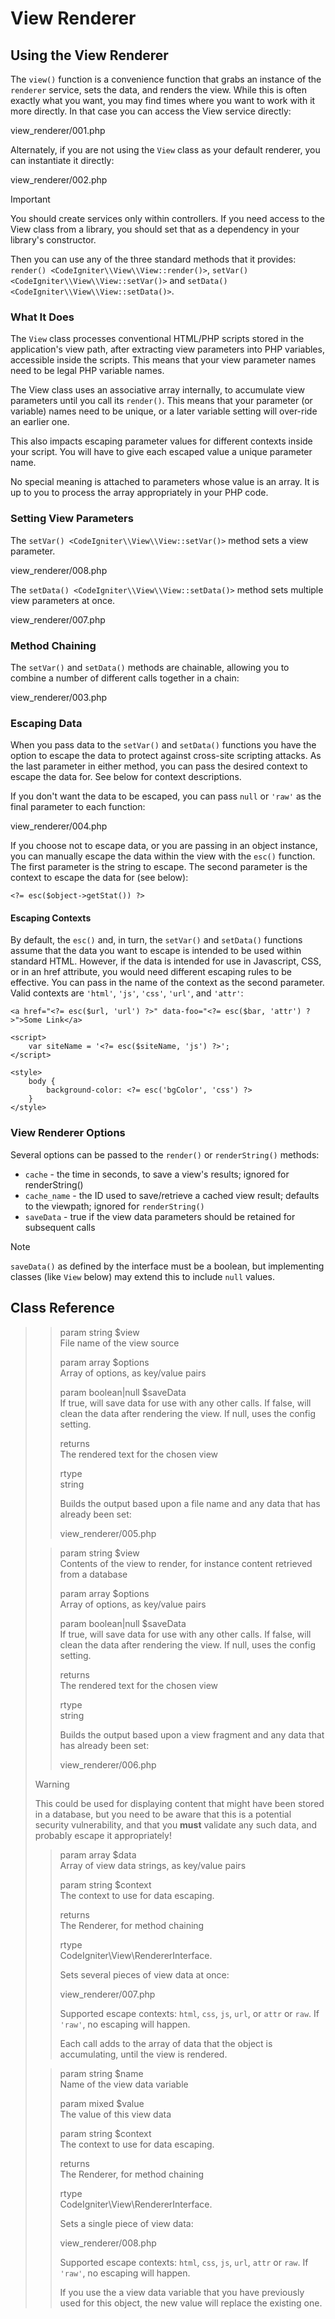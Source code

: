 # View Renderer

<div class="contents" local="" depth="2">

</div>

## Using the View Renderer

The `view()` function is a convenience function that grabs an instance
of the `renderer` service, sets the data, and renders the view. While
this is often exactly what you want, you may find times where you want
to work with it more directly. In that case you can access the View
service directly:

<div class="literalinclude" lines="2-">

view_renderer/001.php

</div>

Alternately, if you are not using the `View` class as your default
renderer, you can instantiate it directly:

<div class="literalinclude" lines="2-">

view_renderer/002.php

</div>

> [!IMPORTANT]
> You should create services only within controllers. If you need access
> to the View class from a library, you should set that as a dependency
> in your library's constructor.

Then you can use any of the three standard methods that it provides:
`render() <CodeIgniter\\View\\View::render()>`,
`setVar() <CodeIgniter\\View\\View::setVar()>` and
`setData() <CodeIgniter\\View\\View::setData()>`.

### What It Does

The `View` class processes conventional HTML/PHP scripts stored in the
application's view path, after extracting view parameters into PHP
variables, accessible inside the scripts. This means that your view
parameter names need to be legal PHP variable names.

The View class uses an associative array internally, to accumulate view
parameters until you call its `render()`. This means that your parameter
(or variable) names need to be unique, or a later variable setting will
over-ride an earlier one.

This also impacts escaping parameter values for different contexts
inside your script. You will have to give each escaped value a unique
parameter name.

No special meaning is attached to parameters whose value is an array. It
is up to you to process the array appropriately in your PHP code.

### Setting View Parameters

The `setVar() <CodeIgniter\\View\\View::setVar()>` method sets a view
parameter.

<div class="literalinclude" lines="2-">

view_renderer/008.php

</div>

The `setData() <CodeIgniter\\View\\View::setData()>` method sets
multiple view parameters at once.

<div class="literalinclude" lines="2-">

view_renderer/007.php

</div>

### Method Chaining

The `setVar()` and `setData()` methods are chainable, allowing you to
combine a number of different calls together in a chain:

<div class="literalinclude" lines="2-">

view_renderer/003.php

</div>

### Escaping Data

When you pass data to the `setVar()` and `setData()` functions you have
the option to escape the data to protect against cross-site scripting
attacks. As the last parameter in either method, you can pass the
desired context to escape the data for. See below for context
descriptions.

If you don't want the data to be escaped, you can pass `null` or `'raw'`
as the final parameter to each function:

<div class="literalinclude" lines="2-">

view_renderer/004.php

</div>

If you choose not to escape data, or you are passing in an object
instance, you can manually escape the data within the view with the
`esc()` function. The first parameter is the string to escape. The
second parameter is the context to escape the data for (see below):

    <?= esc($object->getStat()) ?>

#### Escaping Contexts

By default, the `esc()` and, in turn, the `setVar()` and `setData()`
functions assume that the data you want to escape is intended to be used
within standard HTML. However, if the data is intended for use in
Javascript, CSS, or in an href attribute, you would need different
escaping rules to be effective. You can pass in the name of the context
as the second parameter. Valid contexts are `'html'`, `'js'`, `'css'`,
`'url'`, and `'attr'`:

    <a href="<?= esc($url, 'url') ?>" data-foo="<?= esc($bar, 'attr') ?>">Some Link</a>

    <script>
        var siteName = '<?= esc($siteName, 'js') ?>';
    </script>

    <style>
        body {
            background-color: <?= esc('bgColor', 'css') ?>
        }
    </style>

### View Renderer Options

Several options can be passed to the `render()` or `renderString()`
methods:

- `cache` - the time in seconds, to save a view's results; ignored for
  renderString()
- `cache_name` - the ID used to save/retrieve a cached view result;
  defaults to the viewpath; ignored for `renderString()`
- `saveData` - true if the view data parameters should be retained for
  subsequent calls

> [!NOTE]
> `saveData()` as defined by the interface must be a boolean, but
> implementing classes (like `View` below) may extend this to include
> `null` values.

## Class Reference

> > param string \$view  
> > File name of the view source
> >
> > param array \$options  
> > Array of options, as key/value pairs
> >
> > param boolean\|null \$saveData  
> > If true, will save data for use with any other calls. If false, will
> > clean the data after rendering the view. If null, uses the config
> > setting.
> >
> > returns  
> > The rendered text for the chosen view
> >
> > rtype  
> > string
> >
> > Builds the output based upon a file name and any data that has
> > already been set:
> >
> > <div class="literalinclude" lines="2-">
> >
> > view_renderer/005.php
> >
> > </div>
>
> > param string \$view  
> > Contents of the view to render, for instance content retrieved from
> > a database
> >
> > param array \$options  
> > Array of options, as key/value pairs
> >
> > param boolean\|null \$saveData  
> > If true, will save data for use with any other calls. If false, will
> > clean the data after rendering the view. If null, uses the config
> > setting.
> >
> > returns  
> > The rendered text for the chosen view
> >
> > rtype  
> > string
> >
> > Builds the output based upon a view fragment and any data that has
> > already been set:
> >
> > <div class="literalinclude" lines="2-">
> >
> > view_renderer/006.php
> >
> > </div>
>
> > [!WARNING]
> > This could be used for displaying content that might have been
> > stored in a database, but you need to be aware that this is a
> > potential security vulnerability, and that you **must** validate any
> > such data, and probably escape it appropriately!
>
> > param array \$data  
> > Array of view data strings, as key/value pairs
> >
> > param string \$context  
> > The context to use for data escaping.
> >
> > returns  
> > The Renderer, for method chaining
> >
> > rtype  
> > CodeIgniter\View\RendererInterface.
> >
> > Sets several pieces of view data at once:
> >
> > <div class="literalinclude" lines="2-">
> >
> > view_renderer/007.php
> >
> > </div>
> >
> > Supported escape contexts: `html`, `css`, `js`, `url`, or `attr` or
> > `raw`. If `'raw'`, no escaping will happen.
> >
> > Each call adds to the array of data that the object is accumulating,
> > until the view is rendered.
>
> > param string \$name  
> > Name of the view data variable
> >
> > param mixed \$value  
> > The value of this view data
> >
> > param string \$context  
> > The context to use for data escaping.
> >
> > returns  
> > The Renderer, for method chaining
> >
> > rtype  
> > CodeIgniter\View\RendererInterface.
> >
> > Sets a single piece of view data:
> >
> > <div class="literalinclude" lines="2-">
> >
> > view_renderer/008.php
> >
> > </div>
> >
> > Supported escape contexts: `html`, `css`, `js`, `url`, `attr` or
> > `raw`. If `'raw'`, no escaping will happen.
> >
> > If you use the a view data variable that you have previously used
> > for this object, the new value will replace the existing one.

